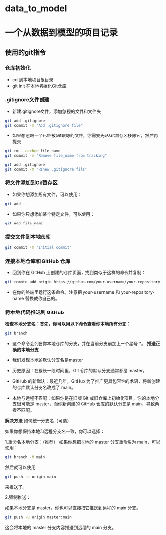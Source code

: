 # data_to_model
# 一个从数据到模型的项目记录
## 使用的git指令
### 仓库初始化
- cd 到本地项目根目录
- git init 在本地初始化Git仓库
### .gitignore文件创建
- 新建.gitignore文件，添加忽视的文件和文件夹
```bash
git add .gitignore
git commit -m "Add .gitignore file"
```
- 如果想忽略一个已经被Git跟踪的文件，你需要先从Git暂存区移除它，然后再提交
```bash
git rm --cached file_name
git commit -m "Remove file_name from tracking"
```
```bash
git add .gitignore
git commit -m "Renew .gitignore file"
```
### 将文件添加到Git暂存区
- 如果你想添加所有文件，可以使用：
```bash
git add .
```

- 如果你只想添加某个特定文件，可以使用：

```bash
git add file_name
```

### 提交文件到本地仓库
```bash
git commit -m "Initial commit"
```
### 连接本地仓库和 GitHub 仓库
- 回到你在 GitHub 上创建的仓库页面，找到类似于这样的命令并复制：
```bash
git remote add origin https://github.com/your-username/your-repository-name.git
```
- 在你的终端里运行这条命令。注意把 your-username 和 your-repository-name 替换成你自己的。

### 将本地代码推送到 GitHub
**检查本地分支名：首先，你可以用以下命令查看你本地所有分支：**
```bash
git branch
```
- 这个命令会列出你本地仓库的分支，并在当前分支前加上一个星号 *。
**推送正确的本地分支**
- 我们发现本地的默认分支名是master

- 历史原因：在很长一段时间里，Git 仓库的默认分支通常都是 master。

- GitHub 的新默认：最近几年，GitHub 为了推广更具包容性的术语，将新创建的仓库默认分支名改成了 main。

- 本地与远程不匹配：如果你是在旧版 Git 或旧仓库上初始化项目，你的本地分支很可能是 master，而你新创建的 GitHub 仓库的默认分支是 main，导致两者不匹配。

**解决方法**
如何统一分支名（可选）

如果你想保持本地和远程分支名一致，你可以选择：

1.重命名本地分支：（推荐）
如果你想把本地的 master 分支重命名为 main，可以使用：
```bash
git branch -M main
```

然后就可以使用 
```bash
git push -u origin main
```
来推送了。

2.强制推送：

如果本地分支是 master，你也可以直接把它推送到远程的 main 分支。
```bash
git push -u origin master:main
```
这会将本地的 master 分支内容推送到远程的 main 分支。